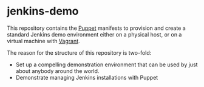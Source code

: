 # jenkins-demo

This repository contains the [Puppet](http://docs.puppetlabs.com/learning/) manifests to provision and create a
standard Jenkins demo environment either on a physical host, or on a virtual
machine with [Vagrant](http://www.vagrantup.com).


The reason for the structure of this repository is two-fold:

* Set up a compelling demonstration environment that can be used by just about
  anybody around the world.
* Demonstrate managing Jenkins installations with Puppet
